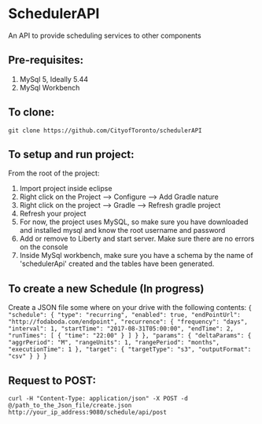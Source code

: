 # SchedulerAPI

An API to provide scheduling services to other components

## Pre-requisites:
1. MySql 5, Ideally 5.44
2. MySql Workbench

## To clone:

`git clone https://github.com/CityofToronto/schedulerAPI`

## To setup and run project:

From the root of the project:

1. Import project inside eclipse
2. Right click on the Project --> Configure --> Add Gradle nature
3. Right click on the project --> Gradle --> Refresh gradle project
4. Refresh your project
5. For now, the project uses MySQL, so make sure you have downloaded and installed mysql and know the root username and password
6. Add or remove to Liberty and start server. Make sure there are no errors on the console
7. Inside MySql workbench, make sure you have a schema by the name of 'schedulerApi' created and the tables have been generated.

## To create a new Schedule (In progress)

Create a JSON file some where on your drive with the following contents:
`
{
	"schedule": {
		"type": "recurring",
		"enabled": true,
		"endPointUrl": "http://fodaboda.com/endpoint",
		"recurrence": {
			"frequency": "days",
			"interval": 1,
			"startTime": "2017-08-31T05:00:00",
			"endTime": 2,
			"runTimes": [
				{
					"time": "22:00"
				}
			]
		}
	},
	"params": {
		"deltaParams": {
			"aggrPeriod": "M",
			"rangeUnits": 1,
			"rangePeriod": "months",
			"executionTime": 1
		},
		"target": {
			"targetType": "s3",
			"outputFormat": "csv"
		}
	}
}
`
## Request to POST:

`curl -H "Content-Type: application/json" -X POST -d @/path_to_the_Json_file/create.json http://your_ip_address:9080/schedule/api/post` 
